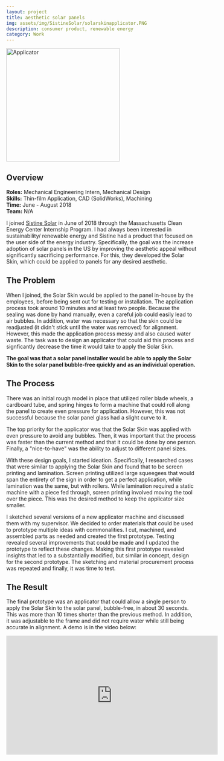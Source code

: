 ```yaml
---
layout: project
title: aesthetic solar panels 
img: assets/img/SistineSolar/solarskinapplicator.PNG
description: consumer product, renewable energy
category: Work
---
```

<img src="/images/SistineSolar/solarskinapplicator.PNG" alt = "Applicator" style="position:relative" width="300">

## Overview
**Roles:** Mechanical Engineering Intern, Mechanical Design  
**Skills:** Thin-film Application, CAD (SolidWorks), Machining  
**Time:** June - August 2018  
**Team:** N/A 

I joined <a href="https://www.sistinesolar.com/" target="_blank">Sistine Solar</a> in June of 2018 through the Massachusetts Clean Energy Center Internship Program. 
I had always been interested in sustainability/ renewable energy and Sistine had a product that focused on the user side of the energy
industry. Specifically, the goal was the increase adoption of solar panels in the US by improving the aesthetic appeal without significantly
sacrificing performance. For this, they developed the Solar Skin, which could be applied to panels for any desired aesthetic. 

## The Problem
When I joined, the Solar Skin would be applied to the panel in-house by the employees, before being sent out for testing or installation. 
The application process took around 10 minutes and at least two people. Because the sealing was done by hand manually, even a careful job 
could easily lead to air bubbles. In addition, water was necessary so that the skin could be readjusted (it didn't stick until the water was removed) 
for alignment. However, this made the application process messy and also caused water waste. The task was to design an applicator that could aid this process and signficantly decrease the time it 
would take to apply the Solar Skin. 

**The goal was that a solar panel installer would be able to apply the Solar Skin to the solar panel bubble-free quickly and as an individual operation.**

## The Process
There was an initial rough model in place that utilized roller blade wheels, a cardboard tube, and spring hinges to form a machine that could roll
along the panel to create even pressure for application. However, this was not successful because the solar panel glass had a slight curve to it.

The top priority for the applicator was that the Solar Skin was applied with even pressure to avoid any bubbles. Then, it was important that the 
process was faster than the current method and that it could be done by one person. Finally, a "nice-to-have" was the ability to adjust to different
panel sizes.

With these design goals, I started ideation. Specifically, I researched cases that were similar to applying the Solar Skin and found that to be 
screen printing and lamination. Screen printing utilized large squeegees that would span the entirety of the sign in order to get a perfect 
application, while lamination was the same, but with rollers. While lamination required a static machine with a piece fed through, screen printing
involved moving the tool over the piece. This was the desired method to keep the applicator size smaller.

I sketched several versions of a new applicator machine and discussed them with my supervisor. We decided to order materials that could be used to prototype multiple ideas with commonalities. 
I cut, machined, and assembled parts as needed and created the first prototype. Testing revealed several improvements that could be made and I updated the prototype to reflect these
changes. Making this first prototype revealed insights that led to a substantially modified, but similar in concept, design for the second prototype. The sketching and material procurement
process was repeated and finally, it was time to test. 

## The Result
The final prototype was an applicator that could allow a single person to apply the Solar Skin to the solar panel, bubble-free, in about 30 seconds. This was more than 10 times shorter
than the previous method. In addition, it was adjustable to the frame and did not require water while still being accurate in alignment. A demo is in the video below:
<iframe width="560" height="315" src="https://www.youtube.com/embed/HJIptpXXuyg" frameborder="0" allow="accelerometer; autoplay; encrypted-media; gyroscope; picture-in-picture" allowfullscreen></iframe>